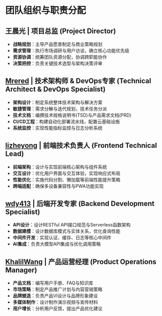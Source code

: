 # 团队组织与职责分配

## 王晨光 | 项目总监 (Project Director)

- **战略规划**：主导产品愿景制定与商业策略规划
- **需求管理**：执行市场调研与用户访谈，确立核心功能优先级
- **资源协调**：统筹团队资源分配，协调跨职能协作
- **决策把控**：负责关键技术选型与架构决策评审

## [Mrered](https://github.com/Mrered) | 技术架构师 & DevOps专家 (Technical Architect & DevOps Specialist)

- **架构设计**：制定系统整体技术架构与解决方案
- **敏捷管理**：需求分解与迭代规划，技术任务分派
- **技术文档**：编撰技术规格说明书(TSD)与产品需求文档(PRD)
- **CI/CD工程**：构建自动化部署流水线，配置云基础设施
- **系统监控**：实现性能指标监控与日志分析系统

## [lizheyong](https://github.com/lizheyong) | 前端技术负责人 (Frontend Technical Lead)

- **前端架构**：设计与实现前端核心架构与组件系统
- **交互设计**：优化用户界面与交互体验，实现响应式布局
- **性能优化**：实施代码分割、懒加载等前端性能提升策略
- **跨端适配**：确保多设备兼容性与PWA功能实现

## [wdy413](https://github.com/wdy413) | 后端开发专家 (Backend Development Specialist)

- **API设计**：设计RESTful API接口规范与Serverless函数架构
- **数据建模**：设计数据库模式与实体关系，优化查询性能
- **中间件开发**：实现认证、缓存、日志等核心中间件
- **AI集成**：负责大模型API集成与优化调用策略

## [KhalilWang](https://github.com/KhalilWang) | 产品运营经理 (Product Operations Manager)

- **产品文档**：编写用户手册、FAQ与知识库
- **市场策略**：制定产品推广计划与内容营销策略
- **品牌塑造**：负责产品VI设计与品牌形象建设
- **多媒体制作**：设计制作演示视频与宣传材料
- **用户增长**：分析用户反馈，提出产品优化建议
